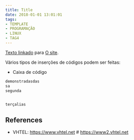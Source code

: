 ```yaml
---
title: Title
date: 2018-01-01 13:01:01
tags:
- TEMPLATE
- PROGRAMAÇÃO
- LINUX
- TAG4
---
```





[Texto linkado] para [O site].


Vários  tipos de inserções de códigos podem ser feitas:

- Caixa de código
```sh
demonstradasdas
sa
segunda


terçalias

```





## References
- VHTEL: <https://www.vhtel.net> # <https://www2.vhtel.net>






[Texto linkado]: <https://www.vhtel.net>

[O site]: <https://www.vhtel.net>
